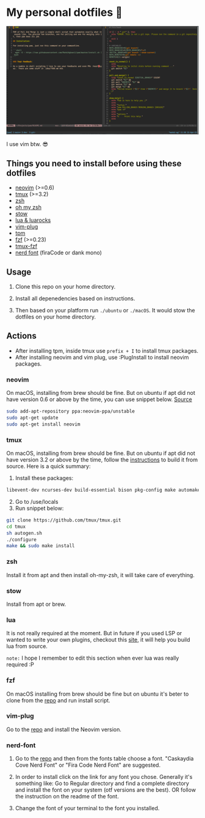 # My personal dotfiles 🤝

![workflow-screenshot](./.github/assets/workflow-screenshot.png)

I use vim btw. 😎

## Things you need to install before using these dotfiles

- [neovim](#neovim) (>=0.6)
- [tmux](#tmux) (>=3.2)
- [zsh](#zsh)
- [oh my zsh](https://ohmyz.sh/)
- [stow](#stow)
- [lua & luarocks](#lua)
- [vim-plug](#vim-plug)
- [tpm](https://github.com/tmux-plugins/tpm)
- [fzf](#fzf) (>=0.23)
- [tmux-fzf](https://github.com/sainnhe/tmux-fzf)
- [nerd font](#nerd-font) (firaCode or dank mono)

## Usage
1. Clone this repo on your home directory.

2. Install all depenedencies based on instructions.

3. Then based on your platform run `./ubuntu` or `./macOS`. It would stow the dotfiles on your home directory.

## Actions

- After installing tpm, inside tmux use `prefix + I` to install tmux packages.
- After installing neovim and vim plug, use :PlugInstall to install neovim packages.

### neovim

On macOS, installing from brew should be fine. But on ubuntu if apt did not have version 0.6 or above by the time, you can use snippet below. [Source](https://www.codegrepper.com/code-examples/shell/ubuntu+install+neovim+0.6)

```bash
sudo add-apt-repository ppa:neovim-ppa/unstable
sudo apt-get update
sudo apt-get install neovim
```

### tmux

On macOS, installing from brew should be fine. But on ubuntu if apt did not have version 3.2 or above by the time, follow the [instructions](https://github.com/tmux/tmux/wiki/Installing) to build it from source. Here is a quick summary:

1. Install these packages:

```bash
libevent-dev ncurses-dev build-essential bison pkg-config make automake autotools-dev bison autoconf
```

2. Go to /use/locals
3. Run snippet below:

```bash
git clone https://github.com/tmux/tmux.git
cd tmux
sh autogen.sh
./configure
make && sudo make install
```

### zsh

Install it from apt and then install oh-my-zsh, it will take care of everything.

### stow

Install from apt or brew.

### lua

It is not really required at the moment. But in future if you used LSP or wanted to write your own plugins, checkout this [site](https://lindevs.com/install-lua-from-source-code-on-ubuntu/), it will help you build lua from source.

`note:` I hope I remember to edit this section when ever lua was really required :P

### fzf

On macOS installing from brew should be fine but on ubuntu it's beter to clone from the [repo](https://github.com/junegunn/fzf) and run install script.

### vim-plug

Go to the [repo](https://github.com/junegunn/vim-plug) and install the Neovim version.

### nerd-font

1. Go to the [repo](https://github.com/ryanoasis/nerd-fonts) and then from the fonts table choose a font. "Caskaydia Cove Nerd Font" or "Fira Code Nerd Font" are suggested.

2. In order to install click on the link for any font you chose. Generally it's something like: Go to Regular directory and find a complete directory and install the font on your system (otf versions are the best). OR follow the instruction on the readme of the font.

3. Change the font of your terminal to the font you installed.
